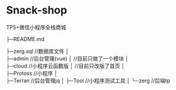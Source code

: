 # Snack-shop
TP5+微信小程序全栈商城

├─README.md

├─zerg.sql   //数据库文件 
│  
├─admin   //后台管理(vue)
│         //目前只做了一个模块
│  
├─cloud  //小程序云函数版
│         //目前只改版了首页
│  
├─Protoss  //小程序
│          
├─Terran   //后台管理jq
│
├─Tool    //小程序测试工具
│
└─zerg   //后端tp
